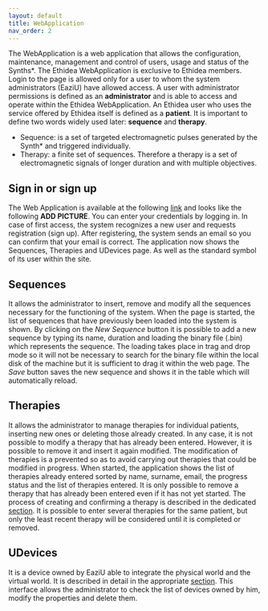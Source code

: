 ```yaml
---
layout: default
title: WebApplication
nav_order: 2
---
```


The WebApplication is a web application that allows the configuration, maintenance, management and control of users, usage and status of the Synths*. The Ethidea WebApplication is exclusive to Ethidea members. Login to the page is allowed only for a user to whom the system administrators (EaziU) have allowed access. A user with administrator permissions is defined as an **administrator** and is able to access and operate within the Ethidea WebApplication. An Ethidea user who uses the service offered by Ethidea itself is defined as a **patient**. It is important to define two words widely used later: **sequence** and **therapy**.
* Sequence: is a set of targeted electromagnetic pulses generated by the Synth* and triggered individually.
* Therapy: a finite set of sequences. Therefore a therapy is a set of electromagnetic signals of longer duration and with multiple objectives.

## Sign in or sign up
The Web Application is available at the following [link](https://www.eaziu.com/ethidea/admin) and looks like the following **ADD PICTURE**. You can enter your credentials by logging in. In case of first access, the system recognizes a new user and requests registration (sign up). After registering, the system sends an email so you can confirm that your email is correct. The application now shows the Sequences, Therapies and UDevices page. As well as the standard symbol of its user within the site.

## Sequences
It allows the administrator to insert, remove and modify all the sequences necessary for the functioning of the system. When the page is started, the list of sequences that have previously been loaded into the system is shown. By clicking on the *New Sequence* button it is possible to add a new sequence by typing its name, duration and loading the binary file (.bin) which represents the sequence. The loading takes place in trag and drop mode so it will not be necessary to search for the binary file within the local disk of the machine but it is sufficient to drag it within the web page. The *Save* button saves the new sequence and shows it in the table which will automatically reload.

## Therapies
It allows the administrator to manage therapies for individual patients, inserting new ones or deleting those already created. In any case, it is not possible to modify a therapy that has already been entered. However, it is possible to remove it and insert it again modified. The modification of therapies is a prevented so as to avoid carrying out therapies that could be modified in progress. When started, the application shows the list of therapies already entered sorted by name, surname, email, the progress status and the list of therapies entered. It is only possible to remove a therapy that has already been entered even if it has not yet started. The process of creating and confirming a therapy is described in the dedicated [section](new_therapy.md). It is possible to enter several therapies for the same patient, but only the least recent therapy will be considered until it is completed or removed.

## UDevices
It is a device owned by EaziU able to integrate the physical world and the virtual world. It is described in detail in the appropriate [section](https://ethidea-eaziu.github.io/docs/docs/UDevice.html). This interface allows the administrator to check the list of devices owned by him, modify the properties and delete them.
